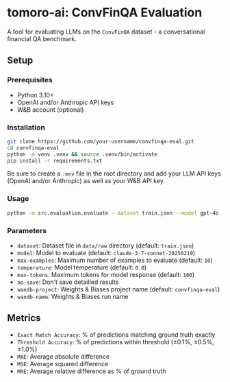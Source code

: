# tomoro-ai: ConvFinQA Evaluation

 A tool for evaluating LLMs on the `ConvFinQA` dataset - a conversational financial QA benchmark. 

 ## Setup
### Prerequisites
- Python 3.10+
- OpenAI and/or Anthropic API keys
- W&B account (optional)

### Installation
```bash
git clone https://github.com/your-username/convfinqa-eval.git
cd convfinqa-eval
python -m venv .venv && source .venv/bin/activate
pip install -r requirements.txt
```

Be sure to create a `.env` file in the root directory and add your LLM API keys (OpenAI and/or Anthropic) as well as your W&B API key.


### Usage

```bash
python -m src.evaluation.evaluate --dataset train.json --model gpt-4o --max-examples 10
```

### Parameters
- `dataset`: Dataset file in `data/raw` directory (default: `train.json`)
- `model`: Model to evaluate (default: `claude-3-7-sonnet-20250219`)
- `max-examples`: Maximum number of examples to evaluate (default: `10`)
- `temperature`: Model temperature (default: `0.0`)
- `max-tokens`: Maximum tokens for model response (default: `100`)
- `no-save`: Don't save detailled results
- `wandb-project`: Weights & Biases project name (default: `convfinqa-eval`)
- `wandb-name`: Weights & Biases run name


## Metrics 
- `Exact Match Accuracy`: % of predictions matching ground truth exactly
- `Threshold Accuracy`: % of predictions within threshold (±0.1%, ±0.5%, ±1.0%)
- `MAE`: Average absolute difference
- `MSE`: Average squared difference
- `MRE`: Average relative difference as % of ground truth
